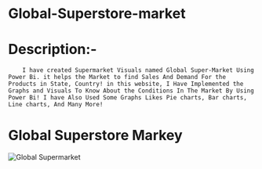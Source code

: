 # Global-Superstore-market

# Description:- 
        I have created Supermarket Visuals named Global Super-Market Using Power Bi. it helps the Market to find Sales And Demand For the Products in State, Country! in this website, I Have Implemented the Graphs and Visuals To Know About the Conditions In The Market By Using Power Bi! I have Also Used Some Graphs Likes Pie charts, Bar charts, Line charts, And Many More!
 
 # Global Superstore Markey
![Global Supermarket](https://user-images.githubusercontent.com/103365435/209458396-bd8ecb13-a615-4877-9723-50b704a62d34.png)
